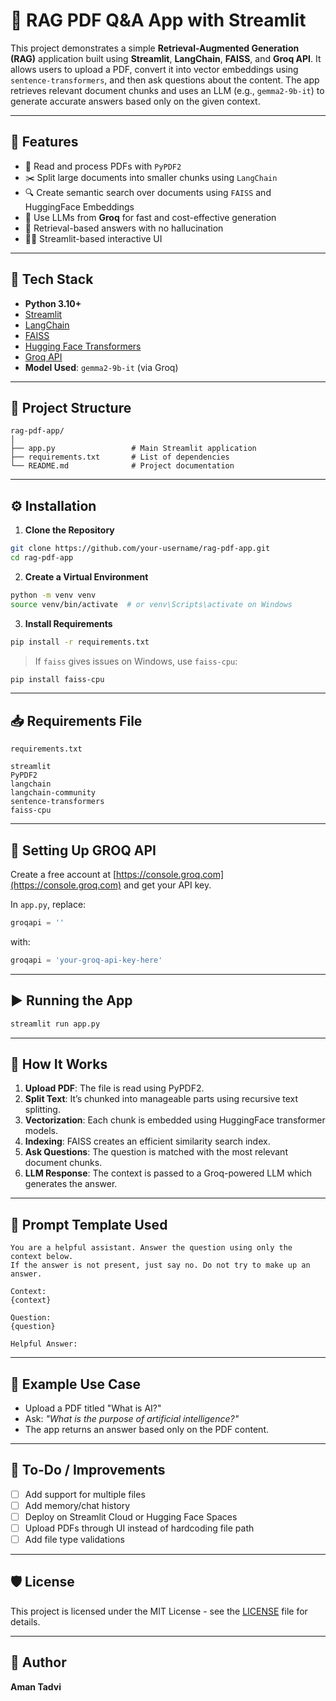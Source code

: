 ﻿# 🤖 RAG PDF Q\&A App with Streamlit

This project demonstrates a simple **Retrieval-Augmented Generation (RAG)** application built using **Streamlit**, **LangChain**, **FAISS**, and **Groq API**. It allows users to upload a PDF, convert it into vector embeddings using `sentence-transformers`, and then ask questions about the content. The app retrieves relevant document chunks and uses an LLM (e.g., `gemma2-9b-it`) to generate accurate answers based only on the given context.

---

## 📌 Features

* 📄 Read and process PDFs with `PyPDF2`
* ✂️ Split large documents into smaller chunks using `LangChain`
* 🔍 Create semantic search over documents using `FAISS` and HuggingFace Embeddings
* 🧠 Use LLMs from **Groq** for fast and cost-effective generation
* 🧾 Retrieval-based answers with no hallucination
* 🧑‍💻 Streamlit-based interactive UI

---

## 🚀 Tech Stack

* **Python 3.10+**
* [Streamlit](https://streamlit.io/)
* [LangChain](https://www.langchain.com/)
* [FAISS](https://github.com/facebookresearch/faiss)
* [Hugging Face Transformers](https://huggingface.co/)
* [Groq API](https://console.groq.com/)
* **Model Used**: `gemma2-9b-it` (via Groq)

---

## 📁 Project Structure

```
rag-pdf-app/
│
├── app.py                 # Main Streamlit application
├── requirements.txt       # List of dependencies
└── README.md              # Project documentation
```

---

## ⚙️ Installation

1. **Clone the Repository**

```bash
git clone https://github.com/your-username/rag-pdf-app.git
cd rag-pdf-app
```

2. **Create a Virtual Environment**

```bash
python -m venv venv
source venv/bin/activate  # or venv\Scripts\activate on Windows
```

3. **Install Requirements**

```bash
pip install -r requirements.txt
```

> If `faiss` gives issues on Windows, use `faiss-cpu`:

```bash
pip install faiss-cpu
```

---

## 📥 Requirements File

`requirements.txt`

```
streamlit
PyPDF2
langchain
langchain-community
sentence-transformers
faiss-cpu
```

---

## 🔐 Setting Up GROQ API

Create a free account at [https://console.groq.com](https://console.groq.com) and get your API key.

In `app.py`, replace:

```python
groqapi = ''
```

with:

```python
groqapi = 'your-groq-api-key-here'
```

---

## ▶️ Running the App

```bash
streamlit run app.py
```

---

## 🧠 How It Works

1. **Upload PDF**: The file is read using PyPDF2.
2. **Split Text**: It’s chunked into manageable parts using recursive text splitting.
3. **Vectorization**: Each chunk is embedded using HuggingFace transformer models.
4. **Indexing**: FAISS creates an efficient similarity search index.
5. **Ask Questions**: The question is matched with the most relevant document chunks.
6. **LLM Response**: The context is passed to a Groq-powered LLM which generates the answer.

---

## 📝 Prompt Template Used

```text
You are a helpful assistant. Answer the question using only the context below.
If the answer is not present, just say no. Do not try to make up an answer.

Context:
{context}

Question:
{question}

Helpful Answer:
```

---

## 🧪 Example Use Case

* Upload a PDF titled "What is AI?"
* Ask: *"What is the purpose of artificial intelligence?"*
* The app returns an answer based only on the PDF content.

---

## 📎 To-Do / Improvements

* [ ] Add support for multiple files
* [ ] Add memory/chat history
* [ ] Deploy on Streamlit Cloud or Hugging Face Spaces
* [ ] Upload PDFs through UI instead of hardcoding file path
* [ ] Add file type validations

---

## 🛡️ License

This project is licensed under the MIT License - see the [LICENSE](LICENSE) file for details.

---

## 👤 Author

**Aman Tadvi**

